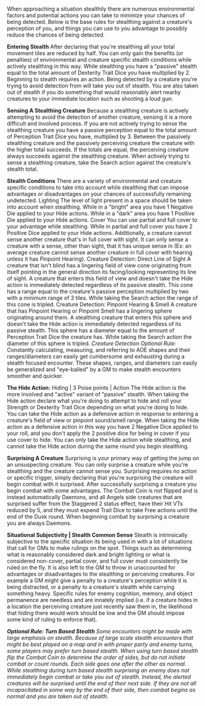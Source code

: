 When approaching a situation stealthily there are numerous environmental factors and potential actions you can take to minimize your chances of being detected. Below is the base rules for stealthing against a creature's perception of you, and things you can use to you advantage to possibly reduce the chances of being detected.

**Entering Stealth**
	After declaring that you're stealthing all your total movement tiles are reduced by half. You can only gain the benefits (or penalties) of environmental and creature specific stealth conditions while actively stealthing in this way. While stealthing you have a "passive" stealth equal to the total amount of Dexterity Trait Dice you have multiplied by 2. Beginning to stealth requires an action. Being detected by a creature you're trying to avoid detection from will take you out of stealth. You are also taken out of stealth if you do something that would reasonably alert nearby creatures to your immediate location such as shooting a loud gun.

**Sensing A Stealthing Creature**
	Because a stealthing creature is actively attempting to avoid the detection of another creature, sensing it is a more difficult and involved process. If you are not actively trying to sense the stealthing creature you have a passive perception equal to the total amount of Perception Trait Dice you have, multiplied by 3. Between the passively stealthing creature and the passively perceiving creature the creature with the higher total succeeds. If the totals are equal, the perceiving creature always succeeds against the stealthing creature. When actively trying to sense a stealthing creature, take the Search action against the creature's stealth total.

**Stealth Conditions**
	There are a variety of environmental and creature specific conditions to take into account while stealthing that can impose advantages or disadvantages on your chances of successfully remaining undetected.
Lighting
	The level of light present in a space should be taken into account when stealthing. While in a "bright" area you have 1 Negative Die applied to your Hide actions. While in a "dark" area you have 1 Positive Die applied to your Hide actions.
Cover
	You can use partial and full cover to your advantage while stealthing. While in partial and full cover you have 2 Positive Dice applied to your Hide actions. Additionally, a creature cannot sense another creature that's in full cover with sight. It can only sense a creature with a sense, other than sight, that it has unique sense in (Ex: an average creature cannot sense another creature in full cover with hearing unless it has Pinpoint Hearing).
Creature Detection: Direct Line of Sight
	A creature that isn't blind has a lingering field of view cone originating from itself pointing in the general direction its facing/looking representing its line of sight. A creature that enters this field of view and doesn't take the Hide action is immediately detected regardless of its passive stealth. This cone has a range equal to the creature's passive perception multiplied by two with a minimum range of 3 tiles. While taking the Search action the range of this cone is tripled.
Creature Detection: Pinpoint Hearing & Smell
	A creature that has Pinpoint Hearing or Pinpoint Smell has a lingering sphere originating around them. A stealthing creature that enters this sphere and doesn't take the Hide action is immediately detected regardless of its passive stealth. This sphere has a diameter equal to the amount of Perception Trait Dice the creature has. While taking the Search action the diameter of this sphere is tripled.
*Creature Detection Optional Rule:*
	Constantly calculating, measuring, and referring to AOE shapes and their ranges/diameters can easily get cumbersome and exhausting during a stealth focused encounter. These shapes, ranges, and diameters can easily be generalized and "eye-balled" by a GM to make stealth encounters smoother and quicker.

**The Hide Action:**
Hiding | 3 Poise points | Action
	The Hide action is the more involved and "active" variant of "passive" stealth. When taking the Hide action declare what you're doing to attempt to hide and roll your Strength or Dexterity Trait Dice depending on what you're doing to hide. You can take the Hide action as a defensive action in response to entering a creature's field of view or pinpoint sound/smell range. When taking the Hide action as a defensive action in this way you have 2 Negative Dice applied to your roll, and you don't apply the 2 positive dice for being in cover if you use cover to hide. You can only take the Hide action while stealthing, and cannot take the Hide action during the same round you begin stealthing.

**Surprising A Creature**
	Surprising is your primary way of getting the jump on an unsuspecting creature. You can only surprise a creature while you're stealthing and the creature cannot sense you. Surprising requires no action or specific trigger, simply declaring that you're surprising the creature will begin combat with it surprised. After successfully surprising a creature you begin combat with some advantages. The Combat Coin is not flipped and is instead automatically Daemons, and all Angels side creatures that are surprised suffer from the Staggered 2 status effect, have their Hit VTs reduced by 5, and they must expend Trait Dice to take Free actions until the end of the Dusk round. When beginning combat by surprising a creature you are always Daemons.

**Situational Subjectivity | Stealth Common Sense**
	Stealth is intrinsically subjective to the specific situation its being used in with a lot of situations that call for GMs to make rulings on the spot. Things such as determining what is reasonably considered dark and bright lighting or what is considered non-cover, partial cover, and full cover must consistently be ruled on the fly. It is also left to the GM to throw in unaccounted for advantages or disadvantages to the stealthing or perceiving creatures. For example a GM might give a penalty to a creature's perception while it is being distracted, or a penalty to a creature's stealth while carrying something heavy. Specific rules for enemy cognition, memory, and object permanence are needless and are innately implied (i.e. if a creature hides in a location the perceiving creature just recently saw them in, the likelihood that hiding there would work should be low and the GM should impose some kind of ruling to enforce that).

***Optional Rule: Turn Based Stealth***
	*Some encounters might be made with large emphasis on stealth. Because of large scale stealth encounters that might be best played on a map and in with proper party and enemy turns, some players may prefer turn based stealth. When using turn based stealth flip the Combat Coin to determine the order of sides, but do not initiate combat or count rounds. Each side goes one after the other as normal. While stealthing during turn based stealth surprising an enemy does not immediately begin combat or take you out of stealth. Instead, the alerted creatures will be surprised until the end of their next side. If they are not all incapacitated in some way by the end of their side, then combat begins as normal and you are taken out of stealth.*